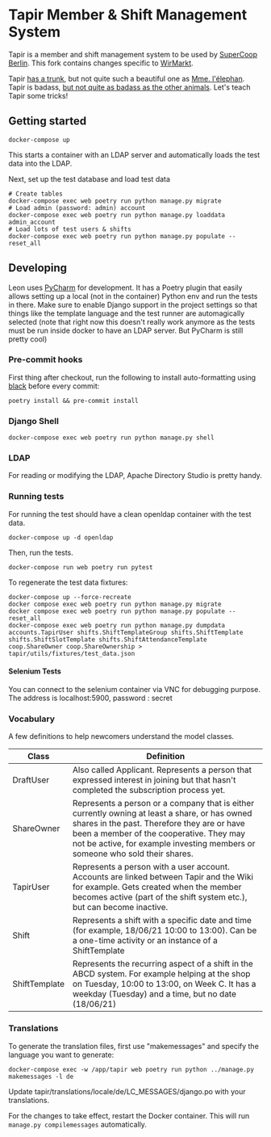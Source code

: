 # Tapir Member & Shift Management System

Tapir is a member and shift management system to be used by [SuperCoop Berlin](https://supercoop.de).
This fork contains changes specific to [WirMarkt](https://wirmarkt.org).

Tapir [has a trunk](https://www.youtube.com/watch?v=JgwBecM_E6Q), but not quite such a beautiful one as 
[Mme. l'élephan](https://github.com/elefan-grenoble/gestion-compte). Tapir is badass,
[but not quite as badass as the other
animals](https://www.youtube.com/watch?v=zJm6nDnR2SE). Let's teach Tapir some tricks!

## Getting started

    docker-compose up

This starts a container with an LDAP server and automatically loads the test data into the LDAP.

Next, set up the test database and load test data

    # Create tables
    docker-compose exec web poetry run python manage.py migrate
    # Load admin (password: admin) account
    docker-compose exec web poetry run python manage.py loaddata admin_account
    # Load lots of test users & shifts
    docker-compose exec web poetry run python manage.py populate --reset_all


## Developing

Leon uses [PyCharm](https://www.jetbrains.com/pycharm/) for development. 
It has a Poetry plugin that easily allows setting up a local (not in the container) Python env and run the tests in
there. Make sure to enable Django support in the project settings so that things like the template language and the
test runner are automagically selected (note that right now this doesn't really work anymore as the tests must be run inside docker to have an LDAP server. But PyCharm is still pretty cool)

### Pre-commit hooks

First thing after checkout, run the following to install auto-formatting using [black](https://github.com/psf/black/)
before every commit:

    poetry install && pre-commit install

### Django Shell

    docker-compose exec web poetry run python manage.py shell

### LDAP

For reading or modifying the LDAP, Apache Directory Studio is pretty handy.

### Running tests

For running the test should have a clean openldap container with the test data.

    docker-compose up -d openldap

Then, run the tests.

    docker-compose run web poetry run pytest

To regenerate the test data fixtures:

    docker-compose up --force-recreate
    docker compose exec web poetry run python manage.py migrate
    docker compose exec web poetry run python manage.py populate --reset_all
    docker-compose exec web poetry run python manage.py dumpdata accounts.TapirUser shifts.ShiftTemplateGroup shifts.ShiftTemplate shifts.ShiftSlotTemplate shifts.ShiftAttendanceTemplate coop.ShareOwner coop.ShareOwnership > tapir/utils/fixtures/test_data.json

#### Selenium Tests
You can connect to the selenium container via VNC for debugging purpose. The address is localhost:5900, password : secret
 
### Vocabulary
A few definitions to help newcomers understand the model classes. 

| Class | Definition |
| ----- | ---------- |
| DraftUser | Also called Applicant. Represents a person that expressed interest in joining but that hasn't completed the subscription process yet. |
| ShareOwner | Represents a person or a company that is either currently owning at least a share, or has owned shares in the past. Therefore they are or have been a member of the cooperative. They may not be active, for example investing members or someone who sold their shares. |
| TapirUser | Represents a person with a user account. Accounts are linked between Tapir and the Wiki for example. Gets created when the member becomes active (part of the shift system etc.), but can become inactive. |  
| Shift | Represents a shift with a specific date and time (for example, 18/06/21 10:00 to 13:00). Can be a one-time activity or an instance of a ShiftTemplate |
| ShiftTemplate | Represents the recurring aspect of a shift in the ABCD system. For example helping at the shop on Tuesday, 10:00 to 13:00, on Week C. It has a weekday (Tuesday) and a time, but no date (18/06/21) | 

###  Translations
To generate the translation files, first use "makemessages" and specify the language you want to generate: 

    docker-compose exec -w /app/tapir web poetry run python ../manage.py makemessages -l de

Update tapir/translations/locale/de/LC_MESSAGES/django.po with your translations.

For the changes to take effect, restart the Docker container. This will run `manage.py compilemessages` automatically.
